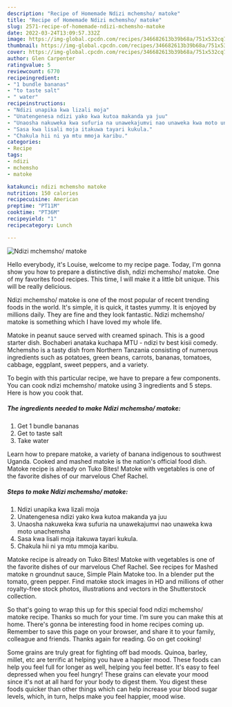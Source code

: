 ```yaml
---
description: "Recipe of Homemade Ndizi mchemsho/ matoke"
title: "Recipe of Homemade Ndizi mchemsho/ matoke"
slug: 2571-recipe-of-homemade-ndizi-mchemsho-matoke
date: 2022-03-24T13:09:57.332Z
image: https://img-global.cpcdn.com/recipes/346682613b39b68a/751x532cq70/ndizi-mchemsho-matoke-recipe-main-photo.jpg
thumbnail: https://img-global.cpcdn.com/recipes/346682613b39b68a/751x532cq70/ndizi-mchemsho-matoke-recipe-main-photo.jpg
cover: https://img-global.cpcdn.com/recipes/346682613b39b68a/751x532cq70/ndizi-mchemsho-matoke-recipe-main-photo.jpg
author: Glen Carpenter
ratingvalue: 5
reviewcount: 6770
recipeingredient:
- "1 bundle bananas"
- "to taste salt"
- " water"
recipeinstructions:
- "Ndizi unapika kwa lizali moja"
- "Unatengenesa ndizi yako kwa kutoa makanda ya juu"
- "Unaosha nakuweka kwa sufuria na unawekajumvi nao unaweka kwa moto unachemsha"
- "Sasa kwa lisali moja itakuwa tayari kukula."
- "Chakula hii ni ya mtu mmoja karibu."
categories:
- Recipe
tags:
- ndizi
- mchemsho
- matoke

katakunci: ndizi mchemsho matoke 
nutrition: 150 calories
recipecuisine: American
preptime: "PT11M"
cooktime: "PT36M"
recipeyield: "1"
recipecategory: Lunch

---
```



![Ndizi mchemsho/ matoke](https://img-global.cpcdn.com/recipes/346682613b39b68a/751x532cq70/ndizi-mchemsho-matoke-recipe-main-photo.jpg)

Hello everybody, it's Louise, welcome to my recipe page. Today, I'm gonna show you how to prepare a distinctive dish, ndizi mchemsho/ matoke. One of my favorites food recipes. This time, I will make it a little bit unique. This will be really delicious.

Ndizi mchemsho/ matoke is one of the most popular of recent trending foods in the world. It's simple, it is quick, it tastes yummy. It is enjoyed by millions daily. They are fine and they look fantastic. Ndizi mchemsho/ matoke is something which I have loved my whole life.

Matoke in peanut sauce served with creamed spinach. This is a good starter dish. Bochaberi anataka kuchapa MTU - ndizi tv best kisii comedy. Mchemsho is a tasty dish from Northern Tanzania consisting of numerous ingredients such as potatoes, green beans, carrots, bananas, tomatoes, cabbage, eggplant, sweet peppers, and a variety.


To begin with this particular recipe, we have to prepare a few components. You can cook ndizi mchemsho/ matoke using 3 ingredients and 5 steps. Here is how you cook that.

<!--inarticleads1-->

##### The ingredients needed to make Ndizi mchemsho/ matoke:

1. Get 1 bundle bananas
1. Get to taste salt
1. Take  water


Learn how to prepare matoke, a variety of banana indigenous to southwest Uganda. Cooked and mashed matoke is the nation&#39;s official food dish. Matoke recipe is already on Tuko Bites! Matoke with vegetables is one of the favorite dishes of our marvelous Chef Rachel. 

<!--inarticleads2-->

##### Steps to make Ndizi mchemsho/ matoke:

1. Ndizi unapika kwa lizali moja
1. Unatengenesa ndizi yako kwa kutoa makanda ya juu
1. Unaosha nakuweka kwa sufuria na unawekajumvi nao unaweka kwa moto unachemsha
1. Sasa kwa lisali moja itakuwa tayari kukula.
1. Chakula hii ni ya mtu mmoja karibu.


Matoke recipe is already on Tuko Bites! Matoke with vegetables is one of the favorite dishes of our marvelous Chef Rachel. See recipes for Mashed matoke n groundnut sauce, Simple Plain Matoke too. In a blender put the tomato, green pepper. Find matoke stock images in HD and millions of other royalty-free stock photos, illustrations and vectors in the Shutterstock collection. 

So that's going to wrap this up for this special food ndizi mchemsho/ matoke recipe. Thanks so much for your time. I'm sure you can make this at home. There's gonna be interesting food in home recipes coming up. Remember to save this page on your browser, and share it to your family, colleague and friends. Thanks again for reading. Go on get cooking!

Some grains are truly great for fighting off bad moods. Quinoa, barley, millet, etc are terrific at helping you have a happier mood. These foods can help you feel full for longer as well, helping you feel better. It's easy to feel depressed when you feel hungry! These grains can elevate your mood since it's not at all hard for your body to digest them. You digest these foods quicker than other things which can help increase your blood sugar levels, which, in turn, helps make you feel happier, mood wise.
